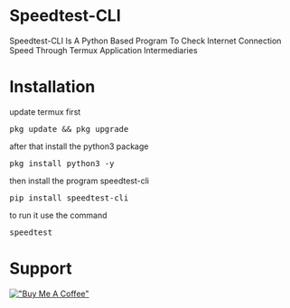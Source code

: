 # Speedtest-CLI
Speedtest-CLI Is A Python Based Program To Check Internet Connection Speed ​​Through Termux Application Intermediaries
# Installation
update termux first
<pre>pkg update && pkg upgrade</pre>
after that install the python3 package
<pre>pkg install python3 -y</pre>
then install the program speedtest-cli
<pre>pip install speedtest-cli</pre>
to run it use the command
<pre>speedtest</pre>
# Support
[!["Buy Me A Coffee"](https://www.buymeacoffee.com/assets/img/custom_images/orange_img.png)](https://www.buymeacoffee.com/sulistioxyz)
